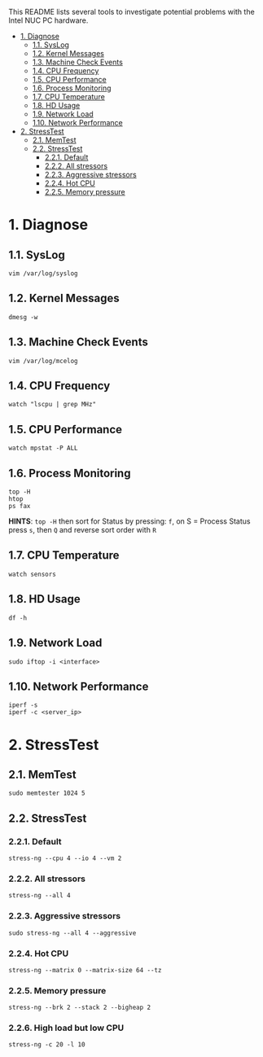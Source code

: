 This README lists several tools to investigate potential problems with the Intel NUC PC hardware.

- [1. Diagnose <a name="diag"/>](#1-diagnose--a-name--diag---)
  * [1.1. SysLog <a name="sys_log"/>](#11-syslog--a-name--sys-log---)
  * [1.2. Kernel Messages <a name="dmesg"/>](#12-kernel-messages--a-name--dmesg---)
  * [1.3. Machine Check Events <a name="mcelog"/>](#13-machine-check-events--a-name--mcelog---)
  * [1.4. CPU Frequency <a name="cpu_freq"/>](#14-cpu-frequency--a-name--cpu-freq---)
  * [1.5. CPU Performance <a name="cpu_perf"/>](#15-cpu-performance--a-name--cpu-perf---)
  * [1.6. Process Monitoring <a name="proc_monitor"/>](#16-process-monitoring--a-name--proc-monitor---)
  * [1.7. CPU Temperature <a name="cpu_temp"/>](#17-cpu-temperature--a-name--cpu-temp---)
  * [1.8. HD Usage <a name="hd_use"/>](#18-hd-usage--a-name--hd-use---)
  * [1.9. Network Load <a name="iftop"/>](#19-network-load--a-name--iftop---)
  * [1.10. Network Performance <a name="net_perf"/>](#110-network-performance--a-name--net-perf---)
- [2. StressTest <a name="stress"/>](#2-stresstest--a-name--stress---)
  * [2.1. MemTest <a name="mem_test"/>](#21-memtest--a-name--mem-test---)
  * [2.2. StressTest <a name="stress_test"/>](#22-stresstest--a-name--stress-test---)
    + [2.2.1. Default <a name="default_stress_test"/>](#221-default--a-name--default-stress-test---)
    + [2.2.2. All stressors <a name="all_stress_test"/>](#222-all-stressors--a-name--all-stress-test---)
    + [2.2.3. Aggressive stressors <a name="aggressive_stress_test"/>](#223-aggressive-stressors--a-name--aggressive-stress-test---)
    + [2.2.4. Hot CPU <a name="hot_stress_test"/>](#224-hot-cpu--a-name--hot-stress-test---)
    + [2.2.5. Memory pressure <a name="mem_stress_test"/>](#225-memory-pressure--a-name--mem-stress-test---)

# 1. Diagnose <a name="diag"/>
## 1.1. SysLog <a name="sys_log"/>
```
vim /var/log/syslog
```

## 1.2. Kernel Messages <a name="dmesg"/>
```
dmesg -w
```

## 1.3. Machine Check Events <a name="mcelog"/>
```
vim /var/log/mcelog
```

## 1.4. CPU Frequency <a name="cpu_freq"/>
```
watch "lscpu | grep MHz"
```

## 1.5. CPU Performance <a name="cpu_perf"/>
```
watch mpstat -P ALL
```

## 1.6. Process Monitoring <a name="proc_monitor"/>
```
top -H
htop
ps fax
```
**HINTS**: `top -H` then sort for Status by pressing: `f`, on S = Process Status press `s`, then `Q` and reverse sort order with `R`

## 1.7. CPU Temperature <a name="cpu_temp"/>
```
watch sensors
```

## 1.8. HD Usage <a name="hd_use"/>
```
df -h
```

## 1.9. Network Load <a name="iftop"/>
```
sudo iftop -i <interface>
```

## 1.10. Network Performance <a name="net_perf"/>
```
iperf -s
iperf -c <server_ip>
```

# 2. StressTest <a name="stress"/>
## 2.1. MemTest <a name="mem_test"/>
```
sudo memtester 1024 5
```

## 2.2. StressTest <a name="stress_test"/>
### 2.2.1. Default <a name="default_stress_test"/>
```
stress-ng --cpu 4 --io 4 --vm 2
```
### 2.2.2. All stressors <a name="all_stress_test"/>
```
stress-ng --all 4
```
### 2.2.3. Aggressive stressors <a name="aggressive_stress_test"/>
```
sudo stress-ng --all 4 --aggressive
```
### 2.2.4. Hot CPU <a name="hot_stress_test"/>
```
stress-ng --matrix 0 --matrix-size 64 --tz
```
### 2.2.5. Memory pressure <a name="mem_stress_test"/>
```
stress-ng --brk 2 --stack 2 --bigheap 2
```
### 2.2.6. High load but low CPU <a name="load_stress_test"/>
```
stress-ng -c 20 -l 10
```
